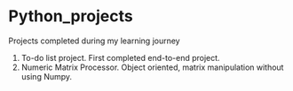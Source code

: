 # Python_projects
Projects completed during my learning journey

1.  To-do list project.  First completed end-to-end project.
2.  Numeric Matrix Processor.  Object oriented, matrix manipulation without using Numpy.
